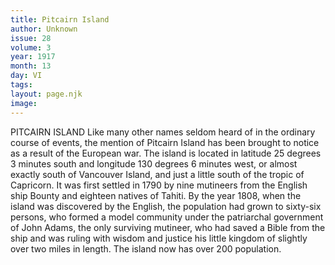 ```yaml
---
title: Pitcairn Island
author: Unknown
issue: 28
volume: 3
year: 1917
month: 13
day: VI
tags:
layout: page.njk
image:
---
```

PITCAIRN ISLAND    Like many other names seldom heard of in the ordinary course of events, the mention of Pitcairn Island has been brought to notice as a result of the European war. The island is located in latitude 25 degrees 3 minutes south and longitude 130 degrees 6 minutes west, or almost exactly south of Vancouver Island, and just a little south of the tropic of Capricorn. It was first settled in 1790 by nine mutineers from the English ship Bounty and eighteen natives of Tahiti. By the year 1808, when the island was discovered by the English, the population had grown to sixty-six persons, who formed a model community under the patriarchal government of John Adams, the only surviving mutineer, who had saved a Bible from the ship and was ruling with wisdom and justice his little kingdom of slightly over two miles in length. The island now has over 200 population. 


